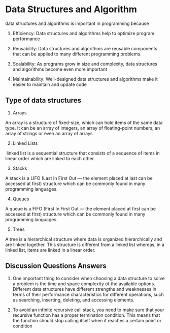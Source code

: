 # Data Structures and Algorithm
data structures and algorithms is important in programming because 

1. Efficiency: Data structures and algorithms help to optimize program performance

2. Reusability: Data structures and algorithms are reusable components that can be applied to many different programming problems.

3. Scalability: As programs grow in size and complexity, data structures and algorithms become even more important

4. Maintainability: Well-designed data structures and algorithms make it easier to maintain and update code

## Type of data structures

1. Arrays

An array is a structure of fixed-size, which can hold items of the same data type. It can be an array of integers, an array of floating-point numbers, an array of strings or even an array of arrays

2. Linked Lists

 linked list is a sequential structure that consists of a sequence of items in linear order which are linked to each other.

3. Stacks

A stack is a LIFO (Last In First Out — the element placed at last can be accessed at first) structure which can be commonly found in many programming languages. 

4. Queues

A queue is a FIFO (First In First Out — the element placed at first can be accessed at first) structure which can be commonly found in many programming languages.

5. Trees

A tree is a hierarchical structure where data is organized hierarchically and are linked together. This structure is different from a linked list whereas, in a linked list, items are linked in a linear order.

## Discussion Questions Answers

1. One important thing to consider when choosing a data structure to solve a problem is the time and space complexity of the available options. Different data structures have different strengths and weaknesses in terms of their performance characteristics for different operations, such as searching, inserting, deleting, and accessing elements.

2. To avoid an infinite recursive call stack, you need to make sure that your recursive function has a proper termination condition. This means that the function should stop calling itself when it reaches a certain point or condition
